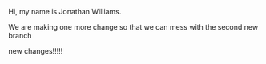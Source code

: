 Hi, my name is Jonathan Williams.


We are making one more change so that we can mess with the second new branch


new changes!!!!!
